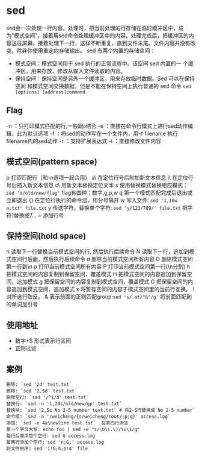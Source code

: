# sed
sed会一次处理一行内容。处理时，把当前处理的行存储在临时缓冲区中，成为"模式空间"，接着用sed命令处理缓冲区中的内容，处理完成后，把缓冲区的内容送往屏幕。接着处理下一行，这样不断重复，直到文件末尾。文件内容并没有改变，除非你使用重定向存储输出。
sed 有两个内置的存储空间：
- 模式空间：模式空间用于 sed 执行的正常流程中。该空间 sed 内置的一
个缓冲区，用来存放、修改从输入文件读取的内容。
- 保持空间：保持空间是另外一个缓冲区，用来存放临时数据。Sed 可以在保持空间
和模式空间交换数据，但是不能在保持空间上执行普通的 sed 命令
`sed [options] [address]command`
## Flag
-n ：只打印模式匹配的行,一般跟`p`结合
-e ：直接在命令行模式上进行sed动作编辑，此为默认选项
-f ：将sed的动作写在一个文件内，用–f filename 执行filename内的sed动作
-r ：支持扩展表达式
-i ：直接修改文件内容
## 模式空间(pattern space)
p 打印匹配行（和-n选项一起合用）
a\ 在定位行号后附加新文本信息
i\ 在定位行号后插入新文本信息
c\ 用新文本替换定位文本
s 使用替换模式替换相应模式：`sed 's/old/new/flag'` flag有四种：数字,g,p,w
q 第一个模式匹配完成后退出或立即退出
{} 在定位行执行的命令组，用分号隔开
w  写入文件: `sed '1,10w a.txt' file.txt`
y 传送字符，替换单个字符: `sed 'y/123/789/' file.txt` 把字符1替换成7...
= 添加行号
## 保持空间(hold space)
n 读取下一行替换当前模式空间的行, 然后执行后续命令
N 读取下一行，追加到模式空间行后面，然后执行后续命令
d 删除当前模式空间所有内容
D 删除模式空间第一行到\n
p 打印当前模式空间所有内容
P 打印当前模式空间第一行(\n分割)
h 把模式空间的内容复制到保留空间，覆盖模式
H 把模式空间的内容追加到保留空间，追加模式
g 把保留空间的内容复制到模式空间，覆盖模式
G 把保留空间的内容追加到模式空间，追加模式
x 将暂存空间的内容于模式空间里的当前行互换。
! 对所选行取反。
& 表示前面的正则匹配group:`sed 's/.at/"&"/g'`  将前面匹配到的单词加引号
## 使用地址
- 数字+$ 形式表示行区间
- 正则过滤
## 案例
```
删除: `sed '2d' test.txt`
删除: `sed '2,$d' test.txt`
删除空行: `sed '/^$/d' test.txt`
替换行: `sed -n '1,20s/old/new/gp' test.txt`
替换块: `sed '2,5c No 2-5 number test.txt` # 将2-5行替换成`No 2-5 number`
命令组: `sed -n '/weicheng/{s/weicheng/root/;p;q}' access.log`
添加: `sed -e 4a\newline test.txt`  在第四行添加
第一个字母大写: echo foo | sed -e "s/\b\(.\)/\u\1/g"
每行后面添加个空行: sed G access.log
每两行添加个空行: sed 'n;G;' access.log 
将文件倒序: sed '1!G;h;$!d' file
```